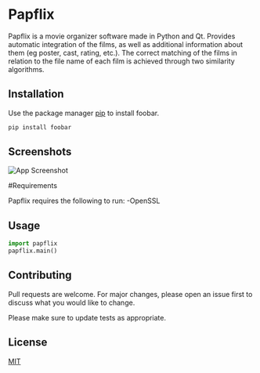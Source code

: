 # Papflix

Papflix is a movie organizer software made in Python and Qt. Provides automatic integration of the films, as well as additional information about them (eg poster, cast, rating, etc.). The correct matching of the films in relation to the file name of each film is achieved through two similarity algorithms.


## Installation

Use the package manager [pip](https://pip.pypa.io/en/stable/) to install foobar.

```bash
pip install foobar
```
## Screenshots

![App Screenshot](https://media.giphy.com/media/8HtoWZNgiafYko29Tu/giphy.gif)


#Requirements

Papflix requires the following to run:
-OpenSSL


## Usage

```python
import papflix
papflix.main()

```
## Contributing
Pull requests are welcome. For major changes, please open an issue first to discuss what you would like to change.

Please make sure to update tests as appropriate.

## License
[MIT](https://choosealicense.com/licenses/mit/)

